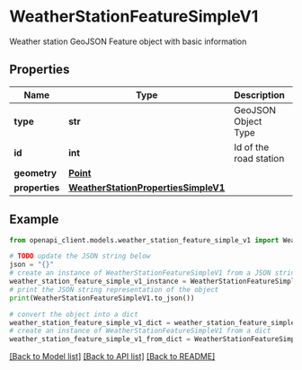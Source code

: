 # WeatherStationFeatureSimpleV1

Weather station GeoJSON Feature object with basic information

## Properties

Name | Type | Description | Notes
------------ | ------------- | ------------- | -------------
**type** | **str** | GeoJSON Object Type | 
**id** | **int** | Id of the road station | 
**geometry** | [**Point**](Point.md) |  | 
**properties** | [**WeatherStationPropertiesSimpleV1**](WeatherStationPropertiesSimpleV1.md) |  | 

## Example

```python
from openapi_client.models.weather_station_feature_simple_v1 import WeatherStationFeatureSimpleV1

# TODO update the JSON string below
json = "{}"
# create an instance of WeatherStationFeatureSimpleV1 from a JSON string
weather_station_feature_simple_v1_instance = WeatherStationFeatureSimpleV1.from_json(json)
# print the JSON string representation of the object
print(WeatherStationFeatureSimpleV1.to_json())

# convert the object into a dict
weather_station_feature_simple_v1_dict = weather_station_feature_simple_v1_instance.to_dict()
# create an instance of WeatherStationFeatureSimpleV1 from a dict
weather_station_feature_simple_v1_from_dict = WeatherStationFeatureSimpleV1.from_dict(weather_station_feature_simple_v1_dict)
```
[[Back to Model list]](../README.md#documentation-for-models) [[Back to API list]](../README.md#documentation-for-api-endpoints) [[Back to README]](../README.md)


